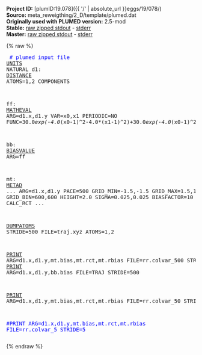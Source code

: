**Project ID:** [plumID:19.078]({{ '/' | absolute_url }}eggs/19/078/)  
**Source:** meta_reweigthing/2_D/template/plumed.dat  
**Originally used with PLUMED version:** 2.5-mod  
**Stable:** [raw zipped stdout](plumed.dat.plumed.stdout.txt.zip) - [stderr](plumed.dat.plumed.stderr)  
**Master:** [raw zipped stdout](plumed.dat.plumed_master.stdout.txt.zip) - [stderr](plumed.dat.plumed_master.stderr)  

{% raw %}<pre>
<span style="color:blue"># plumed input file</span>
<a href="https://plumed.github.io/doc-master/user-doc/html/_u_n_i_t_s.html">UNITS</a> NATURAL
d1: <a href="https://plumed.github.io/doc-master/user-doc/html/_d_i_s_t_a_n_c_e.html">DISTANCE</a> ATOMS=1,2 COMPONENTS

ff: <a href="https://plumed.github.io/doc-master/user-doc/html/_m_a_t_h_e_v_a_l.html">MATHEVAL</a> ARG=d1.x,d1.y VAR=x0,x1 PERIODIC=NO FUNC=30.0*exp(-4.0*(x0-1)^2-4.0*(x1-1)^2)+30.0*exp(-4.0*(x0-1)^2-4.0*(x1+1)^2)+30.0*exp(-4.0*(x0+1)^2-4.0*(x1+1)^2)+30.0/(1.0/((5.0*x0+5.0)^2+(5.0*x1+5.0)^2+1)+1.0/((5.0*x0-5.0)^2+(5.0*x1+5.0)^2+1)+1.0/((5.0*x0-5.0)^2+(5.0*x1-5.0)^2+1)+1.0/((-3.5355339059*x0+3.5355339059*x1)^2+(0.500000000834386*x0+0.500000000834386*x1)^8)+1.0/(1.0*x1^8+(5.0*x0-5.0)^2)+1.0/(1.0*x0^8+(5.0*x1+5.0)^2))

bb: <a href="https://plumed.github.io/doc-master/user-doc/html/_b_i_a_s_v_a_l_u_e.html">BIASVALUE</a> ARG=ff

mt: <a href="https://plumed.github.io/doc-master/user-doc/html/_m_e_t_a_d.html">METAD</a> ...
ARG=d1.x,d1.y PACE=500
GRID_MIN=-1.5,-1.5 GRID_MAX=1.5,1.5 GRID_BIN=600,600
HEIGHT=2.0 SIGMA=0.025,0.025 BIASFACTOR=10 TEMP=1
CALC_RCT
...


<a href="https://plumed.github.io/doc-master/user-doc/html/_d_u_m_p_a_t_o_m_s.html">DUMPATOMS</a> STRIDE=500 FILE=traj.xyz ATOMS=1,2

<a href="https://plumed.github.io/doc-master/user-doc/html/_p_r_i_n_t.html">PRINT</a> ARG=d1.x,d1.y,mt.bias,mt.rct,mt.rbias FILE=rr.colvar_500 STRIDE=500
<a href="https://plumed.github.io/doc-master/user-doc/html/_p_r_i_n_t.html">PRINT</a> ARG=d1.x,d1.y,bb.bias FILE=TRAJ STRIDE=500

<a href="https://plumed.github.io/doc-master/user-doc/html/_p_r_i_n_t.html">PRINT</a> ARG=d1.x,d1.y,mt.bias,mt.rct,mt.rbias FILE=rr.colvar_50 STRIDE=50

<span style="color:blue">#PRINT ARG=d1.x,d1.y,mt.bias,mt.rct,mt.rbias FILE=rr.colvar_5 STRIDE=5</span>
</pre>{% endraw %}
